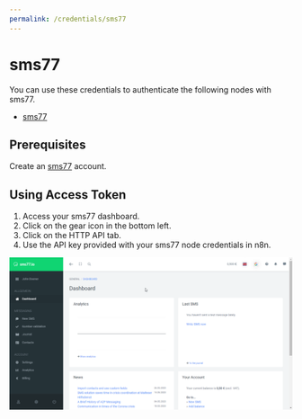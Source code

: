 ```yaml
---
permalink: /credentials/sms77
---
```


# sms77

You can use these credentials to authenticate the following nodes with sms77.
- [sms77](../../nodes-library/nodes/sms77/README.md)

## Prerequisites

Create an [sms77](https://sms77.io/) account.

## Using Access Token

1. Access your sms77 dashboard.
2. Click on the gear icon in the bottom left.
3. Click on the HTTP API tab.
4. Use the API key provided with your sms77 node credentials in n8n.

![Getting sms77 credentials](./using-access-token.gif)
